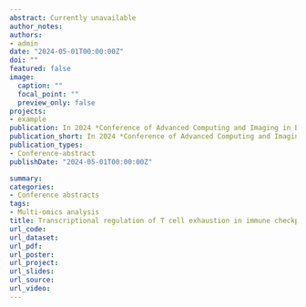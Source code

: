 ```yaml
---
abstract: Currently unavailable
author_notes:
authors:
- admin
date: "2024-05-01T00:00:00Z"
doi: ""
featured: false
image:
  caption: ""
  focal_point: ""
  preview_only: false
projects:
- example
publication: In 2024 *Conference of Advanced Computing and Imaging in Biomedicine – Asia Pacific Spatial Omics Technology*
publication_short: In 2024 *Conference of Advanced Computing and Imaging in Biomedicine – Asia Pacific Spatial Omics Technology*
publication_types:
- Conference-abstract
publishDate: "2024-05-01T00:00:00Z"

summary: 
categories: 
- Conference abstracts
tags:
- Multi-omics analysis
title: Transcriptional regulation of T cell exhaustion in immune checkpoint inhibitor resistance by integrative single-cell RNA-seq and spatial transcriptomics data
url_code:
url_dataset:
url_pdf:
url_poster: 
url_project:
url_slides:
url_source:
url_video:
---
```

